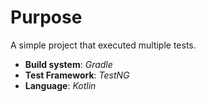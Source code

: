 # Purpose

A simple project that executed multiple tests.
* **Build system**: _Gradle_
* **Test Framework**: _TestNG_
* **Language**: _Kotlin_
